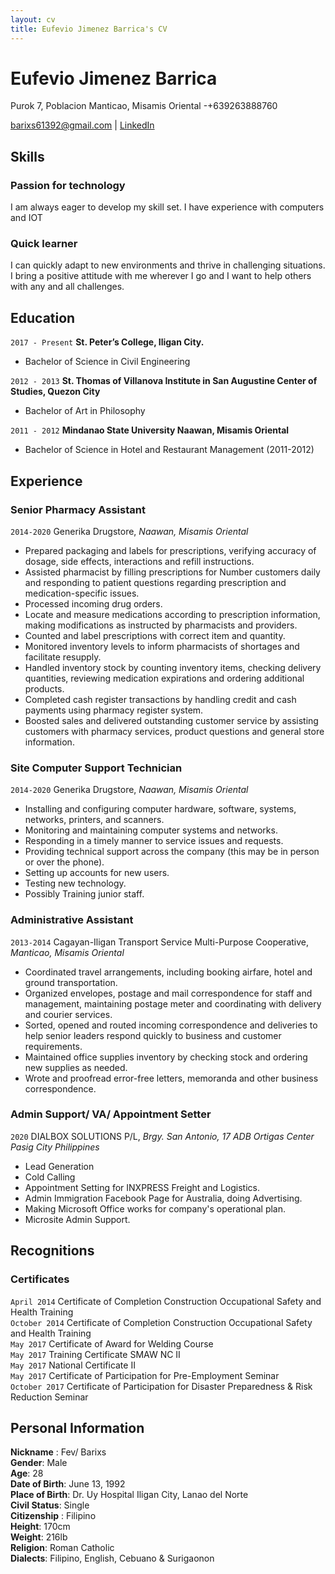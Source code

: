 ```yaml
---
layout: cv
title: Eufevio Jimenez Barrica's CV
---
```

# Eufevio Jimenez Barrica
Purok 7, Poblacion Manticao, Misamis Oriental
-+639263888760

<div id="webaddress">
<a href="barixs61392@gmail.com">barixs61392@gmail.com</a>
| <a href="https://www.linkedin.com/in/eufevio-barrica-62733685/">LinkedIn</a>
</div>


## Skills

### Passion for technology
I am always eager to develop my skill set. I have experience with computers and IOT

### Quick learner
I can quickly adapt to new environments and thrive in challenging situations. I bring a positive attitude with me wherever I go and I want to help others with any and all challenges.


## Education

`2017 - Present`
__St. Peter’s College, Iligan City.__
- Bachelor of Science in Civil Engineering    

`2012 - 2013`
__St. Thomas of Villanova Institute in San Augustine Center of Studies, Quezon City__
- Bachelor of Art in Philosophy

`2011 - 2012`
__Mindanao State University Naawan, Misamis Oriental__
- Bachelor of Science in Hotel and Restaurant Management (2011-2012)



## Experience
### Senior Pharmacy Assistant   
`2014-2020`
Generika Drugstore, *Naawan, Misamis Oriental*
- Prepared packaging and labels for prescriptions, verifying accuracy of dosage, side effects, interactions and refill instructions.
- Assisted pharmacist by filling prescriptions for Number customers daily and responding to patient questions regarding prescription and medication-specific issues.
- Processed incoming drug orders.
- Locate and measure medications according to prescription information, making modifications as instructed by pharmacists and providers.
- Counted and label prescriptions with correct item and quantity.
- Monitored inventory levels to inform pharmacists of shortages and facilitate resupply.
- Handled inventory stock by counting inventory items, checking delivery quantities, reviewing medication expirations and ordering additional products.
- Completed cash register transactions by handling credit and cash payments using pharmacy register system.
- Boosted sales and delivered outstanding customer service by assisting customers with pharmacy services, product questions and general store information.			

### Site Computer Support Technician
`2014-2020`
Generika Drugstore, *Naawan, Misamis Oriental*
- Installing and configuring computer hardware, software, systems, networks, printers, and scanners.
- Monitoring and maintaining computer systems and networks.
- Responding in a timely manner to service issues and requests.
- Providing technical support across the company (this may be in person or over the phone).
- Setting up accounts for new users.
- Testing new technology.
- Possibly Training junior staff.

### Administrative Assistant
`2013-2014`
Cagayan-Iligan Transport Service Multi-Purpose Cooperative, *Manticao, Misamis Oriental*
- Coordinated travel arrangements, including booking airfare, hotel and ground transportation.
- Organized envelopes, postage and mail correspondence for staff and management, maintaining postage meter and coordinating with delivery and courier services.
- Sorted, opened and routed incoming correspondence and deliveries to help senior leaders respond quickly to business and customer requirements.
- Maintained office supplies inventory by checking stock and ordering new supplies as needed.
- Wrote and proofread error-free letters, memoranda and other business correspondence.

### Admin Support/ VA/ Appointment Setter 
`2020`
DIALBOX SOLUTIONS P/L, *Brgy. San Antonio, 17 ADB Ortigas Center Pasig City Philippines*
- Lead Generation
- Cold Calling
- Appointment Setting for INXPRESS Freight and Logistics.
- Admin Immigration Facebook Page for Australia, doing Advertising.
- Making Microsoft Office works for company's operational plan.
- Microsite Admin Support.

## Recognitions


### Certificates
`April 2014`
Certificate of Completion Construction Occupational Safety and Health Training<br>
`October 2014`
Certificate of Completion Construction Occupational Safety and Health Training<br>
`May 2017`
Certificate of Award for Welding Course<br>
`May 2017`
Training Certificate SMAW NC II<br>
`May 2017`
National Certificate II<br>
`May 2017`
Certificate of Participation for Pre-Employment Seminar<br>
`October 2017`
Certificate of Participation for Disaster Preparedness & Risk Reduction Seminar



## Personal Information
**Nickname**	  :	Fev/ Barixs   
**Gender**:	Male    
**Age**:	28    
**Date of Birth**:	June 13, 1992    
**Place of Birth**:	  	Dr. Uy Hospital Iligan City, Lanao del Norte   
**Civil Status**:	  	Single   
**Citizenship**	:  	Filipino    
**Height**:	170cm    
**Weight**:	216lb   
**Religion**:	 	Roman Catholic  
**Dialects**:   Filipino, English, Cebuano & Surigaonon    


<!-- ### Footer

Last updated: May 2013 -->
